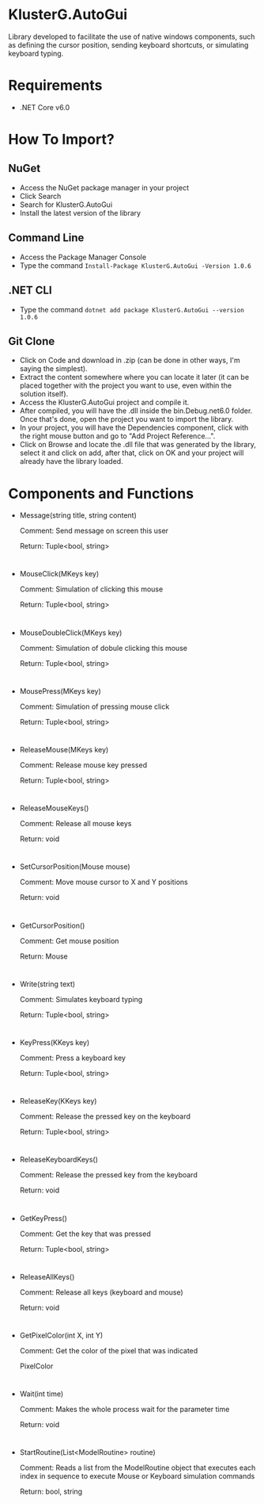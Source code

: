 # KlusterG.AutoGui

Library developed to facilitate the use of native windows components, such as defining the cursor position, sending keyboard shortcuts, or simulating keyboard typing.

# Requirements
* .NET Core v6.0

# How To Import?

## NuGet
* Access the NuGet package manager in your project
* Click Search
* Search for KlusterG.AutoGui
* Install the latest version of the library

## Command Line
* Access the Package Manager Console
* Type the command ```Install-Package KlusterG.AutoGui -Version 1.0.6```

## .NET CLI
* Type the command ```dotnet add package KlusterG.AutoGui --version 1.0.6```

## Git Clone
* Click on Code and download in .zip (can be done in other ways, I'm saying the simplest).
* Extract the content somewhere where you can locate it later (it can be placed together with the project you want to use, even within the solution itself).
* Access the KlusterG.AutoGui project and compile it.
* After compiled, you will have the .dll inside the bin.Debug.net6.0 folder. Once that's done, open the project you want to import the library.
* In your project, you will have the Dependencies component, click with the right mouse button and go to "Add Project Reference...".
* Click on Browse and locate the .dll file that was generated by the library, select it and click on add, after that, click on OK and your project will already have the library loaded.

# Components and Functions

* Message(string title, string content)

  Comment: Send message on screen this user

  Return: Tuple<bool, string>

#

* MouseClick(MKeys key)

  Comment: Simulation of clicking this mouse

  Return: Tuple<bool, string>

#

* MouseDoubleClick(MKeys key)

  Comment: Simulation of dobule clicking this mouse

  Return: Tuple<bool, string>

#

* MousePress(MKeys key)

  Comment: Simulation of pressing mouse click

  Return: Tuple<bool, string>

#

* ReleaseMouse(MKeys key)

  Comment: Release mouse key pressed

  Return: Tuple<bool, string>

#

* ReleaseMouseKeys()

  Comment: Release all mouse keys

  Return: void

#

* SetCursorPosition(Mouse mouse)

  Comment: Move mouse cursor to X and Y positions

  Return: void

#

* GetCursorPosition()

  Comment: Get mouse position

  Return: Mouse

#

* Write(string text)

  Comment: Simulates keyboard typing

  Return: Tuple<bool, string>

#

* KeyPress(KKeys key)

  Comment: Press a keyboard key

  Return: Tuple<bool, string>

#

* ReleaseKey(KKeys key)

  Comment: Release the pressed key on the keyboard

  Return: Tuple<bool, string>

#

* ReleaseKeyboardKeys()

  Comment: Release the pressed key from the keyboard

  Return: void

#

* GetKeyPress()

  Comment: Get the key that was pressed

  Return: Tuple<bool, string>

#

* ReleaseAllKeys()

  Comment: Release all keys (keyboard and mouse)

  Return: void

#

* GetPixelColor(int X, int Y)

  Comment: Get the color of the pixel that was indicated

  PixelColor

#

* Wait(int time)

  Comment: Makes the whole process wait for the parameter time
  
  Return: void

#

* StartRoutine(List\<ModelRoutine\> routine)

  Comment: Reads a list from the ModelRoutine object that executes each index in sequence to execute Mouse or Keyboard simulation commands
  
  Return: bool, string

#

